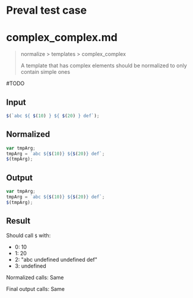 # Preval test case

# complex_complex.md

> normalize > templates > complex_complex
>
> A template that has complex elements should be normalized to only contain simple ones

#TODO

## Input

`````js filename=intro
$(`abc ${ $(10) } ${ $(20) } def`);
`````

## Normalized

`````js filename=intro
var tmpArg;
tmpArg = `abc ${$(10)} ${$(20)} def`;
$(tmpArg);
`````

## Output

`````js filename=intro
var tmpArg;
tmpArg = `abc ${$(10)} ${$(20)} def`;
$(tmpArg);
`````

## Result

Should call `$` with:
 - 0: 10
 - 1: 20
 - 2: "abc undefined undefined def"
 - 3: undefined

Normalized calls: Same

Final output calls: Same
